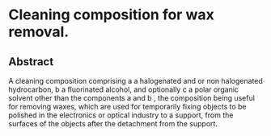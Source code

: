 # Cleaning composition for wax removal.

## Abstract
A cleaning composition comprising a a halogenated and or non halogenated hydrocarbon, b a fluorinated alcohol, and optionally c a polar organic solvent other than the components a and b , the composition being useful for removing waxes, which are used for temporarily fixing objects to be polished in the electronics or optical industry to a support, from the surfaces of the objects after the detachment from the support.